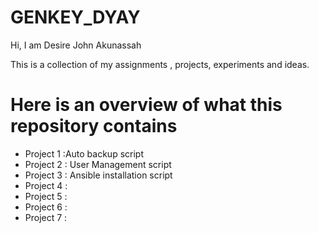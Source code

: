 # GENKEY_DYAY
Hi, I am Desire John Akunassah

This is a collection of my assignments , projects, experiments and ideas.

# Here is an overview of what this repository contains
- Project 1 :Auto backup script
- Project 2 : User Management script
- Project 3 : Ansible installation script
- Project 4 :
- Project 5 :
- Project 6 :
- Project 7 :

